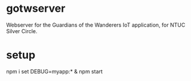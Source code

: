 # gotwserver
Webserver for the Guardians of the Wanderers IoT application, for NTUC Silver Circle.

# setup
npm i
set DEBUG=myapp:* & npm start
